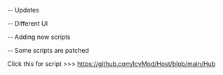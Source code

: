 -- Updates

-- Different UI

-- Adding new scripts

-- Some scripts are patched 



Click this for script >>> https://github.com/IcyMod/Host/blob/main/Hub
